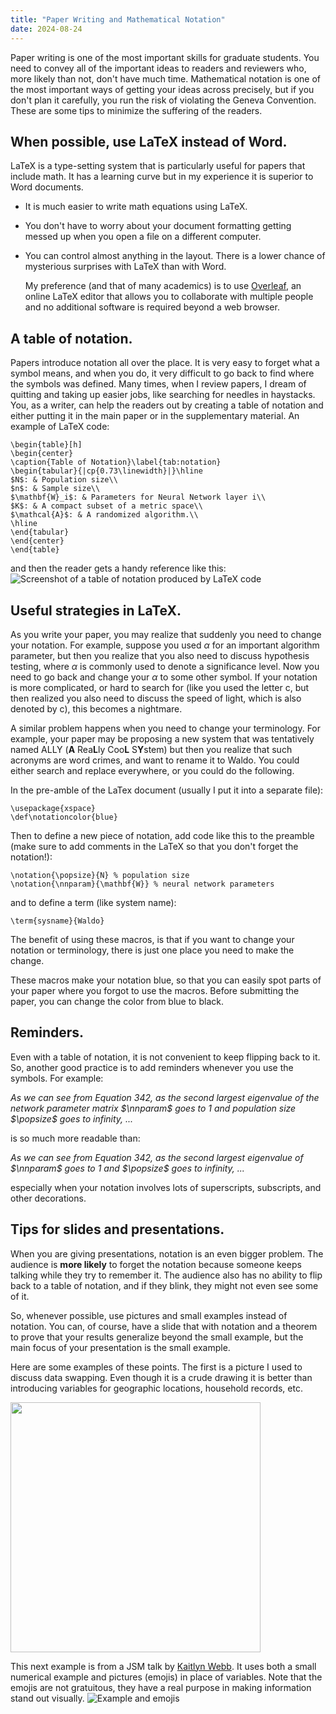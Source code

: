 ```yaml
---
title: "Paper Writing and Mathematical Notation"
date: 2024-08-24
---
```


Paper writing is one of the most important skills for graduate students. You need to convey all of the important ideas to readers and reviewers who, more likely than not, don't have much time. Mathematical notation is one of the most important ways of getting your ideas across precisely, but if you don't plan it carefully, you run the risk of violating the Geneva Convention. These are some tips to minimize the suffering of the readers.

## When possible, use LaTeX instead of Word.

LaTeX is a type-setting system that is particularly useful for papers that include math. It has a learning curve but in my experience it is superior to Word documents.
- It is much easier to write math equations using LaTeX.
- You don't have to worry about your document formatting getting messed up when you open a file on a different computer.
- You can control almost anything in the layout. There is a lower chance of mysterious surprises with LaTeX than with Word.

  My preference (and that of many academics) is to use [Overleaf](https://www.overleaf.com/), an online LaTeX editor that allows you to collaborate with multiple people and no additional software is required beyond a web browser.

## A table of notation.

Papers introduce notation all over the place. It is very easy to forget what a symbol means, and when you do, it very difficult to go back to find where the symbols was defined. Many times, when I review papers, I dream of quitting and taking up easier jobs, like searching for needles in haystacks. You, as a writer, can help the readers out by creating a table of notation and either putting it in the main paper or in the supplementary material. An example of LaTeX code:
```
\begin{table}[h]
\begin{center}
\caption{Table of Notation}\label{tab:notation}
\begin{tabular}{|cp{0.73\linewidth}|}\hline
$N$: & Population size\\
$n$: & Sample size\\
$\mathbf{W}_i$: & Parameters for Neural Network layer i\\
$K$: & A compact subset of a metric space\\
$\mathcal{A}$: & A randomized algorithm.\\
\hline
\end{tabular}
\end{center}
\end{table}
```
and then the reader gets a handy reference like this:
![Screenshot of a table of notation produced by LaTeX code](https://dkifer.github.io/blog/docs/assets/images/tableofnotation.png)


## Useful strategies in LaTeX.

As you write your paper, you may realize that suddenly you need to change your notation. For example, suppose you used $\alpha$ for an important algorithm parameter, but then you realize that you also need to discuss hypothesis testing, where $\alpha$ is commonly used to denote a significance level. Now you need to go back and change your $\alpha$ to some other symbol. If your notation is more complicated, or hard to search for (like you used the letter c, but then realized you also need to discuss the speed of light, which is also denoted by c), this becomes a nightmare. 

A similar problem happens when you need to change your terminology. For example, your paper may be proposing a new system that was tentatively named ALLY (**A** Rea**L**ly Coo**L** S**Y**stem) but then you realize that such acronyms are word crimes, and want to rename it to Waldo. You could either search and replace everywhere, or you could do the following.

In the pre-amble of the LaTex document (usually I put it into a separate file):
```
\usepackage{xspace}
\def\notationcolor{blue}
```
Then to define a new piece of notation, add code like this to the preamble (make sure to add comments in the LaTeX so that you don't forget the notation!):
```
\notation{\popsize}{N} % population size
\notation{\nnparam}{\mathbf{W}} % neural network parameters
```
and to define a term (like system name):
```
\term{sysname}{Waldo}
```

The benefit of using these macros, is that if you want to change your notation or terminology, there is just one place you need to make the change. 

These macros make your notation blue, so that you can easily spot parts of your paper where you forgot to use the macros. Before submitting the paper, you can change the color from blue to black.

## Reminders.

Even with a table of notation, it is not convenient to keep flipping back to it. So, another good practice is to add reminders whenever you use the symbols. For example:

*As we can see from Equation 342, as the second largest eigenvalue of the network parameter matrix $\nnparam$ goes to 1 and population size $\popsize$ goes to infinity, ...*

is so much more readable than:

*As we can see from Equation 342, as the second largest eigenvalue of $\nnparam$ goes to 1 and $\popsize$ goes to infinity, ...*

especially when your notation involves lots of superscripts, subscripts, and other decorations.

## Tips for slides and presentations.

When you are giving presentations, notation is an even bigger problem. The audience is **more likely** to forget the notation because someone keeps talking while they try to remember it. The audience also has no ability to flip back to a table of notation, and if they blink, they might not even see some of it.

So, whenever possible, use pictures and small examples instead of notation. You can, of course, have a slide that with notation and a theorem to prove that your results generalize beyond the small example, but the main focus of your presentation is the small example.

Here are some examples of these points. The first is a picture I used to discuss data swapping. Even though it is a crude drawing it is better than introducing variables for geographic locations, household records, etc.

<!-- ![Amateurish illustration of data swapping](https://dkifer.github.io/blog/docs/assets/images/swapping.png) -->
<img src="https://dkifer.github.io/blog/docs/assets/images/swapping.png" height="400"/>

This next example is from a JSM talk by [Kaitlyn Webb](https://sites.psu.edu/krdowden/). It uses both a small numerical example and pictures (emojis) in place of variables. Note that the emojis are not gratuitous, they have a real purpose in making information stand out visually.
![Example and emojis](https://dkifer.github.io/blog/docs/assets/images/emoji.png)
